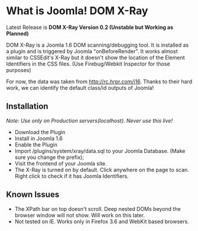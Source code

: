 What is Joomla! DOM X-Ray
=================

Latest Release is **DOM X-Ray Version 0.2 (Unstable but Working as Planned)**

DOM X-Ray is a Joomla 1.6 DOM scanning/debugging tool. It is installed as a plugin and is triggered by Joomla "onBeforeRender".
It works almost similar to CSSEdit's X-Ray but it doesn't show the location of the Element Identifiers in the CSS files. (Use Firebug/Webkit Inspector for those purposes)

For now, the data was taken from http://rc.hrpr.com/j16. Thanks to their hard work, we can identify the default class/id outputs of Joomla!

Installation
------------

*Note: Use only on Production servers(localhost). Never use this live!*

* Download the Plugin
* Install in Joomla 1.6
* Enable the Plugin
* Import /plugins/system/xray/data.sql to your Joomla Database. (Make sure you change the prefix);
* Visit the frontend of your Joomla site. 
* The X-Ray is turned on by default. Click anywhere on the page to scan. Right click to check if it has Joomla Identifiers.

Known Issues
------------

* The XPath bar on top doesn't scroll. Deep nested DOMs beyond the browser window will not show. Will work on this later.
* Not tested on IE. Works only in Firefox 3.6 and WebKit based browsers.